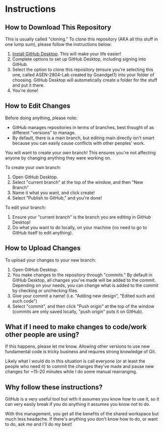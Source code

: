 # Instructions

## How to Download This Repository

This is usually called "cloning." To clone this repository (AKA all this stuff in one lump sum), please follow the instructions below:

1. [Install GitHub Desktop](https://desktop.github.com/download/). This will make your life easier!
2. Complete options to set up GitHub Desktop, including signing into GitHub.
3. Select the option to clone this repository (ensure you're selecting this one, called ASEN-2804-Lab created by Goandget1) into your folder of choosing. GitHub Desktop will automatically create a folder for the stuff and put it there.
4. You're done!

## How to Edit Changes

Before doing anything, please note:

- GitHub manages repositories in terms of branches, best thought of as different "versions" to manage.
- By default, there is a main branch, but editing main directly isn't smart because you can easily cause conflicts with other peoples' work.  

You will want to create your *own* branch! This ensures you're not affecting anyone by changing anything they were working on.

To create your own branch:

1. Open GitHub Desktop.
2. Select "current branch" at the top of the window, and then "New Branch"
3. Name it what you want, and click create!
4. Select "Publish to GitHub," and you're done!

To edit your branch:

1. Ensure your "current branch" is the branch you are editing in GitHub Desktop!
2. Do what you want to do locally, on your machine (no need to go to GitHub itself to edit anything).

## How to Upload Changes

To upload your changes to your new branch:

1. Open GitHub Desktop.
2. You make changes to the repository through "commits." By default in GitHub Desktop, all changes you've made will be added to the commit. Depending on your needs, you can change what is added to the commit by checking or unchecking files.
3. Give your commit a name! (i.e. "Adding new design", "Edited such and such code")
4. Select "commit", and then click "Push origin" at the top of the window (commits are only saved locally, "push origin" puts it on GitHub).

## What if I need to make changes to code/work other people are using?

If this happens, please let me know. Allowing other versions to use new fundamental code is tricky business and requires strong knowledge of Git.

Likely what I would do in this situation is call everyone (or at least the people who need it) to commit the changes they've made and pause new changes for ~15-20 minutes while I do some manual rearranging.

## Why follow these instructions?

GitHub is a very useful tool but with it assumes you know how to use it, so it can very easily break if you do anything it assumes you know not to do.

With this management, you get all the benefits of the shared workspace but much less headache. If there's anything you don't know how to do, or want to do, ask me and I'll do my best!